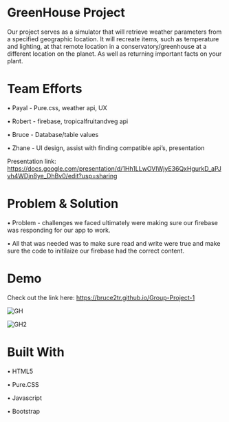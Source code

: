 # GreenHouse Project
Our project serves as a simulator that will retrieve weather parameters from a specified geographic location. It will recreate items, such as temperature and lighting, at that remote location in a conservatory/greenhouse at a different location on the planet. As well as returning important facts on your plant. 

# Team Efforts
• Payal - Pure.css, weather api, UX

• Robert - firebase, tropicalfruitandveg api

• Bruce - Database/table values

• Zhane - UI design, assist with finding compatible api’s, presentation

Presentation link: https://docs.google.com/presentation/d/1Hh1LLwOVIWjyE36QxHgurkD_aPJvh4WDjn8ye_DhBv0/edit?usp=sharing

# Problem & Solution
• Problem - challenges we faced ultimately were making sure our firebase was responding for our app to work. 

• All that was needed was to make sure read and write were true and make sure the code to initilaize our firebase had the correct content.

# Demo
Check out the link here: https://bruce2tr.github.io/Group-Project-1

![GH](https://user-images.githubusercontent.com/49568886/65727779-c19c5b80-e086-11e9-952e-e1d30b623b00.PNG)

![GH2](https://user-images.githubusercontent.com/49568886/65727781-c4974c00-e086-11e9-9fd3-6308efbac9dc.PNG)

# Built With

• HTML5

• Pure.CSS

• Javascript

• Bootstrap
